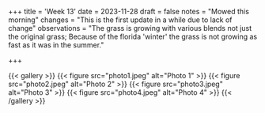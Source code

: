 +++
title = 'Week 13'
date = 2023-11-28
draft = false
notes = "Mowed this morning"
changes = "This is the first update in a while due to lack of change"
observations = "The grass is growing with various blends not just the original grass; Because of the florida 'winter' the grass is not growing as fast as it was in the summer."

+++

{{< gallery >}}
  {{< figure src="photo1.jpeg" alt="Photo 1" >}}
  {{< figure src="photo2.jpeg" alt="Photo 2" >}}
  {{< figure src="photo3.jpeg" alt="Photo 3" >}}
  {{< figure src="photo4.jpeg" alt="Photo 4" >}}
{{< /gallery >}}
